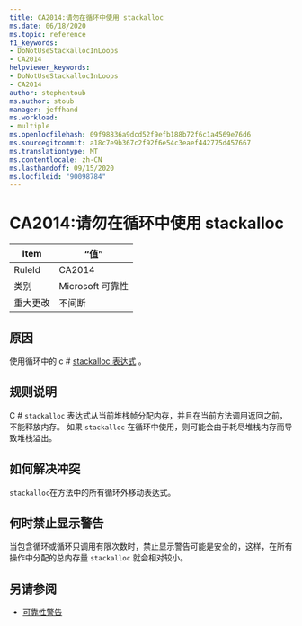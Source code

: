 ```yaml
---
title: CA2014:请勿在循环中使用 stackalloc
ms.date: 06/18/2020
ms.topic: reference
f1_keywords:
- DoNotUseStackallocInLoops
- CA2014
helpviewer_keywords:
- DoNotUseStackallocInLoops
- CA2014
author: stephentoub
ms.author: stoub
manager: jeffhand
ms.workload:
- multiple
ms.openlocfilehash: 09f98836a9dcd52f9efb188b72f6c1a4569e76d6
ms.sourcegitcommit: a18c7e9b367c2f92f6e54c3eaef442775d457667
ms.translationtype: MT
ms.contentlocale: zh-CN
ms.lasthandoff: 09/15/2020
ms.locfileid: "90098784"
---
```

# <a name="ca2014-do-not-use-stackalloc-in-loops"></a>CA2014:请勿在循环中使用 stackalloc

|Item|“值”|
|-|-|
|RuleId|CA2014|
|类别|Microsoft 可靠性|
|重大更改|不间断|

## <a name="cause"></a>原因

使用循环中的 c # [stackalloc 表达式](/dotnet/csharp/language-reference/operators/stackalloc) 。

## <a name="rule-description"></a>规则说明

C # `stackalloc` 表达式从当前堆栈帧分配内存，并且在当前方法调用返回之前，不能释放内存。 如果 `stackalloc` 在循环中使用，则可能会由于耗尽堆栈内存而导致堆栈溢出。

## <a name="how-to-fix-violations"></a>如何解决冲突

`stackalloc`在方法中的所有循环外移动表达式。

## <a name="when-to-suppress-warnings"></a>何时禁止显示警告

当包含循环或循环只调用有限次数时，禁止显示警告可能是安全的，这样，在所有操作中分配的总内存量 `stackalloc` 就会相对较小。

## <a name="see-also"></a>另请参阅

- [可靠性警告](../code-quality/reliability-warnings.md)
